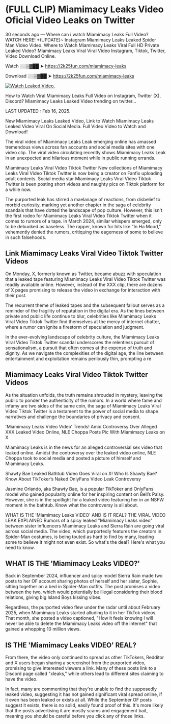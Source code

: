 # (FULL CLIP) Miamimacy Leaks Video Oficial Video Leaks on Twitter

30 seconds ago — Where can i watch Miamimacy Leaks Full Video? WATCH HERE! +(UPDATE)~ Instagram Miamimacy Leaks Leaked Spider Man Video Video. Where to Watch Miamimacy Leaks Viral Full HD Private Leaked Video? Miamimacy Leaks Viral Viral Video Instagram, Tiktok, Twitter, Video Download Online.

Watch ░░▒▓██ ➤ https://2k25fun.com/miamimacy-leaks

Download ░░▒▓██ ➤ https://2k25fun.com/miamimacy-leaks

[![Watch Leaked Video.](https://miro.medium.com/v2/resize:fit:828/format:webp/1*cilzJN44JGOrTw9NJCrNHA.gif "Watch Leaked Video")](https://2k25fun.com/miamimacy-leaks)

How to Watch Viral Miamimacy Leaks Full Video on Instagram, Twitter (X), Discord? Miamimacy Leaks Leaked Video trending on twitter...

LAST UPDATED : Feb 16, 2025.

New Miamimacy Leaks Leaked Video, Link to Watch Miamimacy Leaks Leaked Video Viral On Social Media. Full Video Video to Watch and Download!

The viral video of Miamimacy Leaks Leak emerging online has amassed tremendous views across fan accounts and social media sites with one video clip. The viral video circulating recently shows Miamimacy Leaks Leak in an unexpected and hilarious moment while in public running errands.

Miamimacy Leaks Viral Video Tiktok Twitter New collections of Miamimacy Leaks Viral Video Tiktok Twitter is now being a creator on Fanfix uploading adult contents. Social media star Miamimacy Leaks Viral Video Tiktok Twitter is been posting short videos and naughty pics on Tiktok platform for a while now.

The purported leak has stirred a maelanage of reactions, from disbelief to morbid curiosity, marking yet another chapter in the saga of celebrity scandals that have dotted the landscape of pop culture. However, this isn't the first rodeo for Miamimacy Leaks Viral Video Tiktok Twitter when it comes to rumors of a tape. In March 2024, similar whispers emerged, only to be debunked as baseless. The rapper, known for hits like "In Ha Mood," vehemently denied the rumors, critiquing the eagerness of some to believe in such falsehoods.

## Link Miamimacy Leaks Viral Video Tiktok Twitter Videos

On Monday, X, formerly known as Twitter, became abuzz with speculation that a leaked tape featuring Miamimacy Leaks Viral Video Tiktok Twitter was readily available online. However, instead of the XXX clip, there are dozens of X pages promising to release the video in exchange for interaction with their post.

The recurrent theme of leaked tapes and the subsequent fallout serves as a reminder of the fragility of reputation in the digital era. As the lines between private and public life continue to blur, celebrities like Miamimacy Leaks Viral Video Tiktok Twitter find themselves at the mercy of internet chatter, where a rumor can ignite a firestorm of speculation and judgment.

In the ever-evolving landscape of celebrity culture, the Miamimacy Leaks Viral Video Tiktok Twitter scandal underscores the relentless pursuit of sensationalism, a pursuit that often comes at the expense of truth and dignity. As we navigate the complexities of the digital age, the line between entertainment and exploitation remains perilously thin, prompting a re

##  Miamimacy Leaks Viral Video Tiktok Twitter Videos

As the situation unfolds, the truth remains shrouded in mystery, leaving the public to ponder the authenticity of the rumors. In a world where fame and infamy are two sides of the same coin, the saga of Miamimacy Leaks Viral Video Tiktok Twitter is a testament to the power of social media to shape narratives and challenge the boundaries of privacy and consent.

'Miamimacy Leaks Video Video' Trends! Amid Controversy Over Alleged XXX Leaked Video Online, NLE Choppa Posts Pic With Miamimacy Leaks on X

Miamimacy Leaks is in the news for an alleged controversial sex video that leaked online. Amidst the controversy over the leaked video online, NLE Choppa took to social media and posted a picture of himself and Miamimacy Leaks.

Shawty Bae Leaked Bathtub Video Goes Viral on X! Who Is Shawty Bae? Know About TikToker’s Naked OnlyFans Video Leak Controversy

Jasmine Orlando, aka Shawty Bae, is a popular TikToker and OnlyFans model who gained popularity online for her inspiring content on Bell’s Palsy. However, she is in the spotlight for a leaked video featuring her in an NSFW moment in the bathtub. Know what the controversy is all about.

WHAT IS THE 'Miamimacy Leaks VIDEO' AND IS IT REAL? THE VIRAL VIDEO LEAK EXPLAINED Rumors of a spicy leaked "Miamimacy Leaks video" between sister influencers Miamimacy Leaks and Sierra Rain are going viral across social media. The video, which purportedly features the creators in Spider-Man costumes, is being touted as hard to find by many, leading some to believe it might not even exist. So what's the deal? Here's what you need to know.

## WHAT IS THE 'Miamimacy Leaks VIDEO?'

Back in September 2024, influencer and spicy model Sierra Rain made two posts to her OF account sharing photos of herself and her sister, Sophie, sitting together on a bed in Spider-Man outfits. The post promises a video between the two, which would potentially be illegal considering their blood relations, giving big Island Boys kissing vibes.

Regardless, the purported video flew under the radar until about February 2025, when Miamimacy Leaks started alluding to it in her TikTok videos. That month, she posted a video captioned, "How it feels knowing I will never be able to delete the Miamimacy Leaks video off the internet" that gained a whopping 10 million views.

## IS THE 'Miamimacy Leaks VIDEO' REAL?

From there, the video only continued to spread as other TikTokers, Redditor and X users began sharing a screenshot from the purported video, promising to give interested viewers a link. Many of these posts link to a Discord page called "xleaks," while others lead to different sites claiming to have the video.

In fact, many are commenting that they're unable to find the supposedly leaked video, suggesting it has not gained significant viral spread online, if it even has been leaked or exists at all. While the September OF posts suggest it exists, there is no solid, easily found proof of this. It's more likely that the posts advertising it are mostly scams and engagement bait, meaning you should be careful before you click any of those links.
